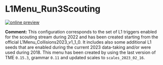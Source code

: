 # L1Menu_Run3Scouting

[![online preview](https://img.shields.io/badge/Online%20preview-click%20here-blue)](https://htmlpreview.github.io/?https://github.com/cms-l1-dpg/L1MenuRun3/blob/master/development/L1Menu_Collisions2023_v1_1_0/L1Menu_Collisions2023_v1_1_0.html)

**Comment:** 
This configuration corresponds to the set of L1 triggers enabled for the scouting stream during 2022 and has been created starting from the official L1Menu_Collisions2023_v1_1_0. It includes also some additional L1 seeds that are enabled during the current 2023 data-taking and/or were used during 2018.
This menu has been created by using the last version of TME `0.15.3`, grammar `0.11` and updated scales to `scales_2023_02_16`.

<br/>
